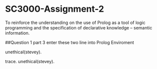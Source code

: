 # SC3000-Assignment-2
To reinforce the understanding on the use of Prolog as a tool of logic programming and the specification of declarative knowledge – semantic information. 

##Question 1 part 3
enter these two line into Prolog Enviroment

unethical(stevey).

trace.
unethical(stevey).



